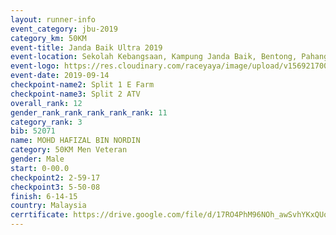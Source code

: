 ```yaml
---
layout: runner-info 
event_category: jbu-2019 
category_km: 50KM 
event-title: Janda Baik Ultra 2019 
event-location: Sekolah Kebangsaan, Kampung Janda Baik, Bentong, Pahang, Malaysia 
event-logo: https://res.cloudinary.com/raceyaya/image/upload/v1569217009/logo/janda-baik_vch1pc.jpg 
event-date: 2019-09-14 
checkpoint-name2: Split 1 E Farm 
checkpoint-name3: Split 2 ATV 
overall_rank: 12
gender_rank_rank_rank_rank_rank: 11
category_rank: 3
bib: 52071
name: MOHD HAFIZAL BIN NORDIN
category: 50KM Men Veteran
gender: Male
start: 0-00.0
checkpoint2: 2-59-17
checkpoint3: 5-50-08
finish: 6-14-15
country: Malaysia
cerrtificate: https://drive.google.com/file/d/17RO4PhM96NOh_awSvhYKxQUoy-Jyt5nc/view?usp=sharing
---
```

